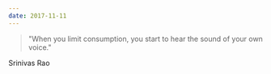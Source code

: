 ```yaml
---
date: 2017-11-11
---
```


> "When you limit consumption, you start to hear the sound of your own voice."

Srinivas Rao
